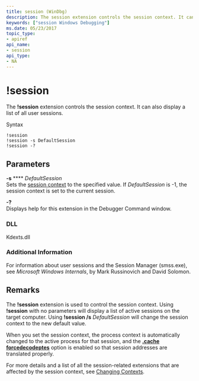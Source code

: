 ```yaml
---
title: session (WinDbg)
description: The session extension controls the session context. It can also display a list of all user sessions.
keywords: ["session Windows Debugging"]
ms.date: 05/23/2017
topic_type:
- apiref
api_name:
- session
api_type:
- NA
---
```


# !session


The **!session** extension controls the session context. It can also display a list of all user sessions.

Syntax

```dbgcmd
!session 
!session -s DefaultSession 
!session -?
```

## <span id="ddk__session_dbg"></span><span id="DDK__SESSION_DBG"></span>Parameters


<span id="_______-s_______DefaultSession______"></span><span id="_______-s_______defaultsession______"></span><span id="_______-S_______DEFAULTSESSION______"></span> **-s** **** *DefaultSession*   
Sets the [session context](changing-contexts.md#session-context) to the specified value. If *DefaultSession* is -1, the session context is set to the current session.

<span id="_______-_______"></span> **-?**   
Displays help for this extension in the Debugger Command window.

### <span id="DLL"></span><span id="dll"></span>DLL

Kdexts.dll

### <span id="Additional_Information"></span><span id="additional_information"></span><span id="ADDITIONAL_INFORMATION"></span>Additional Information

For information about user sessions and the Session Manager (smss.exe), see *Microsoft Windows Internals*, by Mark Russinovich and David Solomon.

## Remarks

The **!session** extension is used to control the session context. Using **!session** with no parameters will display a list of active sessions on the target computer. Using **!session /s** *DefaultSession* will change the session context to the new default value.

When you set the session context, the process context is automatically changed to the active process for that session, and the [**.cache forcedecodeptes**](-cache--set-cache-size-.md) option is enabled so that session addresses are translated properly.

For more details and a list of all the session-related extensions that are affected by the session context, see [Changing Contexts](changing-contexts.md).

 

 





